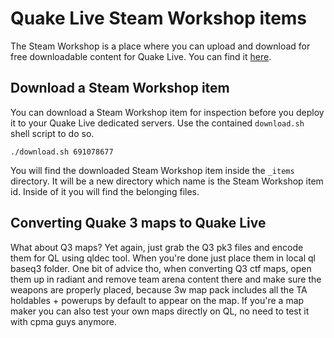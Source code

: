 # Quake Live Steam Workshop items

The Steam Workshop is a place where you can upload and download for free downloadable content for Quake Live. You can find it [here](https://steamcommunity.com/app/282440/workshop/).

## Download a Steam Workshop item

You can download a Steam Workshop item for inspection before you deploy it to your Quake Live dedicated servers. Use the contained `download.sh` shell script to do so.

```
./download.sh 691078677
```

You will find the downloaded Steam Workshop item inside the `_items` directory. It will be a new directory which name is the Steam Workshop item id. Inside of it you will find the belonging files.

## Converting Quake 3 maps to Quake Live

What about Q3 maps? Yet again, just grab the Q3 pk3 files and encode them for QL using qldec tool. When you're done just place them in local ql baseq3 folder. One bit of advice tho, when converting Q3 ctf maps, open them up in radiant and remove team arena content there and make sure the weapons are properly placed, because 3w map pack includes all the TA holdables + powerups by default to appear on the map. If you're a map maker you can also test your own maps directly on QL, no need to test it with cpma guys anymore.
